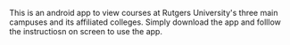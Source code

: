 This is an android app to view courses at Rutgers University's three main campuses and its affiliated colleges. Simply download the app and folllow the instructiosn on screen to use the app.
